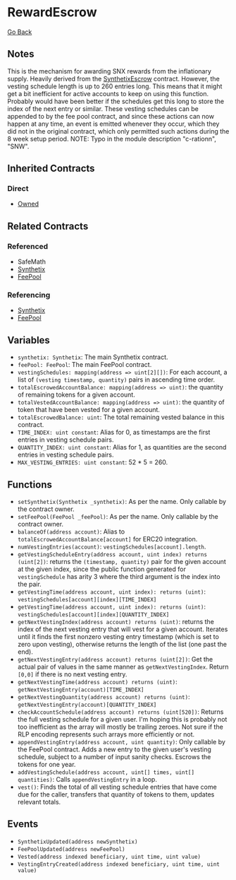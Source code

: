 # RewardEscrow

[Go Back](../contracts.md)

## Notes

This is the mechanism for awarding SNX rewards from the inflationary supply.
Heavily derived from the [SynthetixEscrow](SynthetixEscrow.md) contract. However, the vesting schedule length is up to 260 entries long. This means that it might get a bit inefficient for active accounts to keep on using this function. Probably would have been better if the schedules get this long to store the index of the next entry or similar. These vesting schedules can be appended to by the fee pool contract, and since these actions can now happen at any time, an event is emitted whenever they occur, which they did not in the original contract, which only permitted such actions during the 8 week setup period.
NOTE: Typo in the module description "c-rationn", "SNW".

## Inherited Contracts

### Direct

* [Owned](Owned.md)

## Related Contracts

### Referenced

* SafeMath
* [Synthetix](Synthetix.md)
* [FeePool](FeePool.md)

### Referencing

* [Synthetix](Synthetix.md)
* [FeePool](FeePool.md)

## Variables

* `synthetix: Synthetix`: The main Synthetix contract.
* `feePool: FeePool`: The main FeePool contract.
* `vestingSchedules: mapping(address => uint[2][])`: For each account, a list of `(vesting timestamp, quantity)` pairs in ascending time order.
* `totalEscrowedAccountBalance: mapping(address => uint)`: the quantity of remaining tokens for a given account.
* `totalVestedAccountBalance: mapping(address => uint)`: the quantity of token that have been vested for a given account.
* `totalEscrowedBalance: uint`: The total remaining vested balance in this contract.
* `TIME_INDEX: uint constant`: Alias for 0, as timestamps are the first entries in vesting schedule pairs.
* `QUANTITY_INDEX: uint constant`: Alias for 1, as quantities are the second entries in vesting schedule pairs.
* `MAX_VESTING_ENTRIES: uint constant`: 52 * 5 = 260.

## Functions

* `setSynthetix(Synthetix _synthetix)`: As per the name. Only callable by the contract owner.
* `setFeePool(FeePool _feePool)`: As per the name. Only callable by the contract owner.
* `balanceOf(address account)`: Alias to `totalEscrowedAccountBalance[account]` for ERC20 integration.
* `numVestingEntries(account)`: `vestingSchedules[account].length`.
* `getVestingScheduleEntry(address account, uint index) returns (uint[2])`: returns the `(timestamp, quantity)` pair for the given account at the given index, since the public function generated for `vestingSchedule` has arity 3 where the third argument is the index into the pair.
* `getVestingTime(address account, uint index): returns (uint)`: `vestingSchedules[account][index][TIME_INDEX]`
* `getVestingTime(address account, uint index): returns (uint)`: `vestingSchedules[account][index][QUANTITY_INDEX]`
* `getNextVestingIndex(address account) returns (uint)`: returns the index of the next vesting entry that will vest for a given account. Iterates until it finds the first nonzero vesting entry timestamp (which is set to zero upon vesting), otherwise returns the length of the list (one past the end).
* `getNextVestingEntry(address account) returns (uint[2])`: Get the actual pair of values in the same manner as `getNextVestingIndex`. Return `[0,0]` if there is no next vesting entry.
* `getNextVestingTime(address account) returns (uint)`: `getNextVestingEntry(account)[TIME_INDEX]`
* `getNextVestingQuantity(address account) returns (uint)`: `getNextVestingEntry(account)[QUANTITY_INDEX]`
* `checkAccountSchedule(address account) returns (uint[520])`: Returns the full vesting schedule for a given user. I'm hoping this is probably not too inefficient as the array will mostly be trailing zeroes. Not sure if the RLP encoding represents such arrays more efficiently or not.
* `appendVestingEntry(address account, uint quantity)`: Only callable by the FeePool contract. Adds a new entry to the given user's vesting schedule, subject to a number of input sanity checks. Escrows the tokens for one year.
* `addVestingSchedule(address account, uint[] times, uint[] quantities)`: Calls `appendVestingEntry` in a loop.
* `vest()`: Finds the total of all vesting schedule entries that have come due for the caller, transfers that quantity of tokens to them, updates relevant totals.

## Events

* `SynthetixUpdated(address newSynthetix)`
* `FeePoolUpdated(address newFeePool)`
* `Vested(address indexed beneficiary, uint time, uint value)`
* `VestingEntryCreated(address indexed beneficiary, uint time, uint value)`
